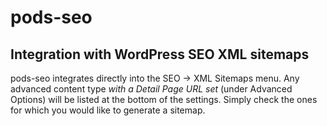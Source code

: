 # pods-seo

## Integration with WordPress SEO XML sitemaps

pods-seo integrates directly into the SEO -> XML Sitemaps menu. Any advanced content type
 *with a Detail Page URL set* (under Advanced Options) will be listed at the bottom of the
 settings.  Simply check the ones for which you would like to generate a sitemap.


